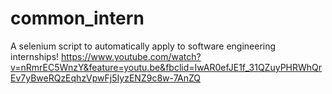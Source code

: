 # common_intern
A selenium script to automatically apply to software engineering internships!
https://www.youtube.com/watch?v=nRmrEC5WnzY&feature=youtu.be&fbclid=IwAR0efJE1f_31QZuyPHRWhQrEv7yBweRQzEqhzVpwFj5IyzENZ9c8w-7AnZQ
